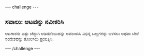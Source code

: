 \--- challenge \---

## ಸವಾಲು: ಆಟವನ್ನು ನವೀಕರಿಸಿ

ಆಟಗಾರನು ಎಷ್ಟು ಚೆನ್ನಾಗಿ ಆಡಿದನೆಂಬುದನ್ನು ಅವಲಂಬಿಸಿ ವಿಭಿನ್ನ ಬಣ್ಣಗಳನ್ನು ಬಳಸಲು ಅಥವಾ ಬೇರೆ ಸಂದೇಶವನ್ನು ತೋರಿಸಲು ಪ್ರಯತ್ನಿಸಿ.

\--- /challenge \---